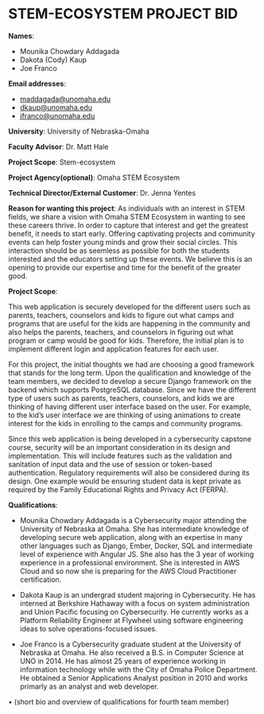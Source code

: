 # STEM-ECOSYSTEM PROJECT BID
**Names**:

* Mounika Chowdary Addagada
* Dakota (Cody) Kaup
* Joe Franco

**Email addresses**:

* maddagada@unomaha.edu
* dkaup@unomaha.edu
* jfranco@unomaha.edu

**University**: University of Nebraska-Omaha

**Faculty Advisor**: Dr. Matt Hale

**Project Scope**: Stem-ecosystem

**Project Agency(optional)**: Omaha STEM Ecosystem 

**Technical Director/External Customer**: Dr. Jenna Yentes

**Reason for wanting this project**: As individuals with an interest in STEM 
    fields, we share a vision with Omaha STEM Ecosystem in wanting to see these
    careers thrive. In order to capture that interest and get the greatest 
    benefit, it needs to start early. Offering captivating projects and
    community events can help foster young minds and grow their social circles.
    This interaction should be as seemless as possible for both the students 
    interested and the educators setting up these events. We believe this is an
    opening to provide our expertise and time for the benefit of the greater 
    good.

**Project Scope**:

This web application is securely developed for the different users such as parents, teachers, counselors and kids to figure out what camps and programs that are useful for the kids are happening in the community and also helps the parents, teachers, and counselors in figuring out what program or camp would be good for kids. Therefore, the initial plan is to implement different login and application features for each user.

For this project, the initial thoughts we had are choosing a good framework that stands for the long term. Upon the qualification and knowledge of the team members, we decided to develop a secure Django framework on the backend which supports PostgreSQL database. Since we have the different type of users such as parents, teachers, counselors, and kids we are thinking of having different user interface based on the user. For example, to the kid’s user interface we are thinking of using animations to create interest for the kids in enrolling to the camps and community programs.

Since this web application is being developed in a cybersecurity capstone course, security will be an important consideration in its design and implementation.  This will include features such as the validation and sanitation of input data and the use of session or token-based authentication.  Regulatory requirements will also be considered during its design.  One example would be ensuring student data is kept private as required by the Family Educational Rights and Privacy Act (FERPA).    

**Qualifications**:

* Mounika Chowdary Addagada is a Cybersecurity major attending the University of Nebraska at Omaha. She has intermediate knowledge of developing secure web application, along with an expertise in many other languages such as Django, Ember, Docker, SQL and intermediate level of experience with Angular JS. She also has the 3 year of working experience in a professional environment. She is interested in AWS Cloud and so now she is preparing for the AWS Cloud Practitioner certification.

* Dakota Kaup is an undergrad student majoring in Cybersecurity. He has 
    interned at Berkshire Hathaway with a focus on system administration and 
    Union Pacific focusing on Cybersecurity. He currently works as a Platform 
    Reliability Engineer at Flywheel using software engineering ideas to solve 
    operations-focused issues.

* Joe Franco is a Cybersecurity graduate student at the University of Nebraska at Omaha.  He also received a B.S. in Computer Science at UNO in 2014.  He has almost 25 years of experience working in information technology while with the City of Omaha Police Department.  He obtained a Senior Applications Analyst position in 2010 and works primarly as an analyst and web developer.  

•	(short bio and overview of qualifications for fourth team member)
